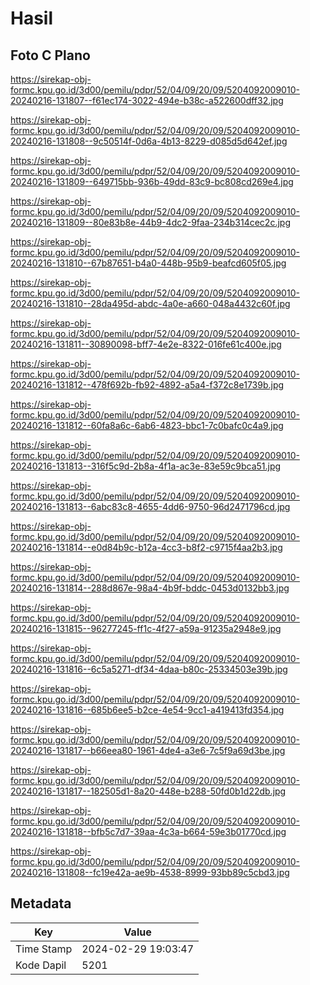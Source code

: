 # Hasil

## Foto C Plano

https://sirekap-obj-formc.kpu.go.id/3d00/pemilu/pdpr/52/04/09/20/09/5204092009010-20240216-131807--f61ec174-3022-494e-b38c-a522600dff32.jpg

https://sirekap-obj-formc.kpu.go.id/3d00/pemilu/pdpr/52/04/09/20/09/5204092009010-20240216-131808--9c50514f-0d6a-4b13-8229-d085d5d642ef.jpg

https://sirekap-obj-formc.kpu.go.id/3d00/pemilu/pdpr/52/04/09/20/09/5204092009010-20240216-131809--649715bb-936b-49dd-83c9-bc808cd269e4.jpg

https://sirekap-obj-formc.kpu.go.id/3d00/pemilu/pdpr/52/04/09/20/09/5204092009010-20240216-131809--80e83b8e-44b9-4dc2-9faa-234b314cec2c.jpg

https://sirekap-obj-formc.kpu.go.id/3d00/pemilu/pdpr/52/04/09/20/09/5204092009010-20240216-131810--67b87651-b4a0-448b-95b9-beafcd605f05.jpg

https://sirekap-obj-formc.kpu.go.id/3d00/pemilu/pdpr/52/04/09/20/09/5204092009010-20240216-131810--28da495d-abdc-4a0e-a660-048a4432c60f.jpg

https://sirekap-obj-formc.kpu.go.id/3d00/pemilu/pdpr/52/04/09/20/09/5204092009010-20240216-131811--30890098-bff7-4e2e-8322-016fe61c400e.jpg

https://sirekap-obj-formc.kpu.go.id/3d00/pemilu/pdpr/52/04/09/20/09/5204092009010-20240216-131812--478f692b-fb92-4892-a5a4-f372c8e1739b.jpg

https://sirekap-obj-formc.kpu.go.id/3d00/pemilu/pdpr/52/04/09/20/09/5204092009010-20240216-131812--60fa8a6c-6ab6-4823-bbc1-7c0bafc0c4a9.jpg

https://sirekap-obj-formc.kpu.go.id/3d00/pemilu/pdpr/52/04/09/20/09/5204092009010-20240216-131813--316f5c9d-2b8a-4f1a-ac3e-83e59c9bca51.jpg

https://sirekap-obj-formc.kpu.go.id/3d00/pemilu/pdpr/52/04/09/20/09/5204092009010-20240216-131813--6abc83c8-4655-4dd6-9750-96d2471796cd.jpg

https://sirekap-obj-formc.kpu.go.id/3d00/pemilu/pdpr/52/04/09/20/09/5204092009010-20240216-131814--e0d84b9c-b12a-4cc3-b8f2-c9715f4aa2b3.jpg

https://sirekap-obj-formc.kpu.go.id/3d00/pemilu/pdpr/52/04/09/20/09/5204092009010-20240216-131814--288d867e-98a4-4b9f-bddc-0453d0132bb3.jpg

https://sirekap-obj-formc.kpu.go.id/3d00/pemilu/pdpr/52/04/09/20/09/5204092009010-20240216-131815--96277245-ff1c-4f27-a59a-91235a2948e9.jpg

https://sirekap-obj-formc.kpu.go.id/3d00/pemilu/pdpr/52/04/09/20/09/5204092009010-20240216-131816--6c5a5271-df34-4daa-b80c-25334503e39b.jpg

https://sirekap-obj-formc.kpu.go.id/3d00/pemilu/pdpr/52/04/09/20/09/5204092009010-20240216-131816--685b6ee5-b2ce-4e54-9cc1-a419413fd354.jpg

https://sirekap-obj-formc.kpu.go.id/3d00/pemilu/pdpr/52/04/09/20/09/5204092009010-20240216-131817--b66eea80-1961-4de4-a3e6-7c5f9a69d3be.jpg

https://sirekap-obj-formc.kpu.go.id/3d00/pemilu/pdpr/52/04/09/20/09/5204092009010-20240216-131817--182505d1-8a20-448e-b288-50fd0b1d22db.jpg

https://sirekap-obj-formc.kpu.go.id/3d00/pemilu/pdpr/52/04/09/20/09/5204092009010-20240216-131818--bfb5c7d7-39aa-4c3a-b664-59e3b01770cd.jpg

https://sirekap-obj-formc.kpu.go.id/3d00/pemilu/pdpr/52/04/09/20/09/5204092009010-20240216-131808--fc19e42a-ae9b-4538-8999-93bb89c5cbd3.jpg


## Metadata

| Key        | Value               |
| ---------- | ------------------- |
| Time Stamp | 2024-02-29 19:03:47 |
| Kode Dapil | 5201                |



